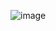 ![image](https://user-images.githubusercontent.com/57319180/156717570-7e649640-597f-4e3e-9166-b3c865b2219f.png)
